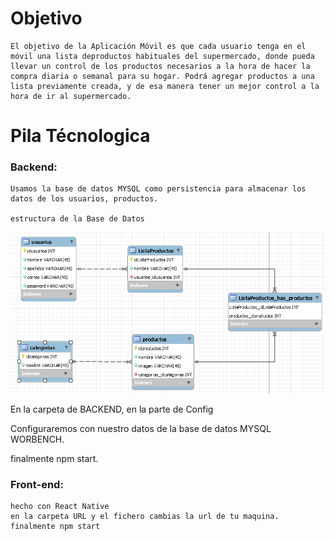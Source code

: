 # Objetivo
    El objetivo de la Aplicación Móvil es que cada usuario tenga en el móvil una lista deproductos habituales del supermercado, donde pueda llevar un control de los productos necesarios a la hora de hacer la compra diaria o semanal para su hogar. Podrá agregar productos a una lista previamente creada, y de esa manera tener un mejor control a la hora de ir al supermercado.

# Pila Técnologica

### Backend:
    Usamos la base de datos MYSQL como persistencia para almacenar los datos de los usuarios, productos.

    estructura de la Base de Datos

![imagen](./ApiDB.png)

En la carpeta de BACKEND, en la parte de Config

Configuraremos con nuestro datos de la base de datos MYSQL WORBENCH.

finalmente npm start.

### Front-end:

    hecho con React Native
    en la carpeta URL y el fichero cambias la url de tu maquina.
    finalmente npm start



